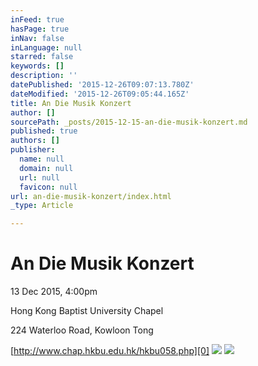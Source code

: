 ```yaml
---
inFeed: true
hasPage: true
inNav: false
inLanguage: null
starred: false
keywords: []
description: ''
datePublished: '2015-12-26T09:07:13.780Z'
dateModified: '2015-12-26T09:05:44.165Z'
title: An Die Musik Konzert
author: []
sourcePath: _posts/2015-12-15-an-die-musik-konzert.md
published: true
authors: []
publisher:
  name: null
  domain: null
  url: null
  favicon: null
url: an-die-musik-konzert/index.html
_type: Article

---
```

# An Die Musik Konzert

13 Dec 2015, 4:00pm

Hong Kong Baptist University Chapel

224 Waterloo Road, Kowloon Tong

[http://www.chap.hkbu.edu.hk/hkbu058.php][0]
![](https://s3-us-west-2.amazonaws.com/the-grid-img/p/f844dd7c4b7ba6351e77538f93bf221ee07731b4.jpg)
![](https://s3-us-west-2.amazonaws.com/the-grid-img/p/3b797543bb781f92e4848beac022b5eb21a1911c.jpg)

[0]: http://www.chap.hkbu.edu.hk/hkbu058.php